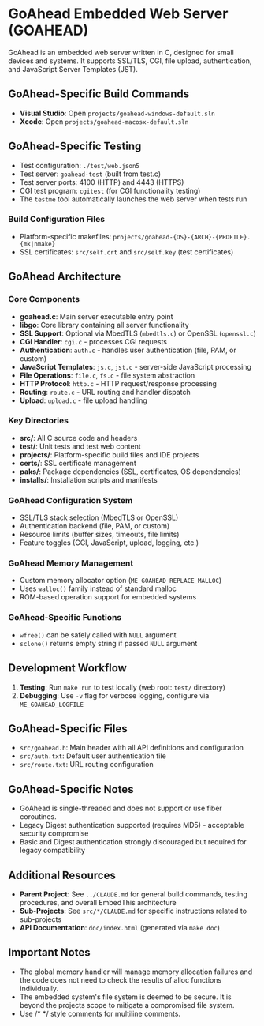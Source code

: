 # GoAhead Embedded Web Server (GOAHEAD)

GoAhead is an embedded web server written in C, designed for small devices and
systems. It supports SSL/TLS, CGI, file upload, authentication, and JavaScript
Server Templates (JST).

## GoAhead-Specific Build Commands

- **Visual Studio**: Open `projects/goahead-windows-default.sln`
- **Xcode**: Open `projects/goahead-macosx-default.sln`

## GoAhead-Specific Testing

- Test configuration: `./test/web.json5`
- Test server: `goahead-test` (built from test.c)
- Test server ports: 4100 (HTTP) and 4443 (HTTPS)
- CGI test program: `cgitest` (for CGI functionality testing)
- The `testme` tool automatically launches the web server when tests run

### Build Configuration Files

- Platform-specific makefiles:
`projects/goahead-{OS}-{ARCH}-{PROFILE}.{mk|nmake}`
- SSL certificates: `src/self.crt` and `src/self.key` (test certificates)

## GoAhead Architecture

### Core Components

- **goahead.c**: Main server executable entry point
- **libgo**: Core library containing all server functionality
- **SSL Support**: Optional via MbedTLS (`mbedtls.c`) or OpenSSL (`openssl.c`)
- **CGI Handler**: `cgi.c` - processes CGI requests
- **Authentication**: `auth.c` - handles user authentication (file, PAM, or
custom)
- **JavaScript Templates**: `js.c`, `jst.c` - server-side JavaScript processing
- **File Operations**: `file.c`, `fs.c` - file system abstraction
- **HTTP Protocol**: `http.c` - HTTP request/response processing
- **Routing**: `route.c` - URL routing and handler dispatch
- **Upload**: `upload.c` - file upload handling

### Key Directories

- **src/**: All C source code and headers
- **test/**: Unit tests and test web content
- **projects/**: Platform-specific build files and IDE projects
- **certs/**: SSL certificate management
- **paks/**: Package dependencies (SSL, certificates, OS dependencies)
- **installs/**: Installation scripts and manifests

### GoAhead Configuration System

- SSL/TLS stack selection (MbedTLS or OpenSSL)
- Authentication backend (file, PAM, or custom)
- Resource limits (buffer sizes, timeouts, file limits)
- Feature toggles (CGI, JavaScript, upload, logging, etc.)

### GoAhead Memory Management

- Custom memory allocator option (`ME_GOAHEAD_REPLACE_MALLOC`)
- Uses `walloc()` family instead of standard malloc
- ROM-based operation support for embedded systems

### GoAhead-Specific Functions

- `wfree()` can be safely called with `NULL` argument
- `sclone()` returns empty string if passed `NULL` argument

## Development Workflow

1. **Testing**: Run `make run` to test locally (web root: `test/` directory)
2. **Debugging**: Use `-v` flag for verbose logging, configure via
`ME_GOAHEAD_LOGFILE`

## GoAhead-Specific Files

- `src/goahead.h`: Main header with all API definitions and configuration
- `src/auth.txt`: Default user authentication file
- `src/route.txt`: URL routing configuration

## GoAhead-Specific Notes

- GoAhead is single-threaded and does not support or use fiber coroutines.
- Legacy Digest authentication supported (requires MD5) - acceptable security
compromise
- Basic and Digest authentication strongly discouraged but required for legacy
compatibility

## Additional Resources

- **Parent Project**: See `../CLAUDE.md` for general build commands, testing
procedures, and overall EmbedThis architecture
- **Sub-Projects**: See `src/*/CLAUDE.md` for specific instructions related to
sub-projects
- **API Documentation**: `doc/index.html` (generated via `make doc`)

## Important Notes

- The global memory handler will manage memory allocation failures and the code
does not need to check the results of alloc functions individually.
- The embedded system's file system is deemed to be secure. It is beyond the
projects scope to mitigate a compromised file system.
- Use /* */ style comments for multiline comments.
